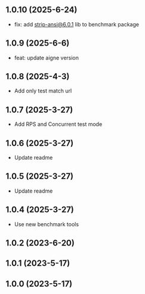 ## 1.0.10 (2025-6-24)

- fix: add strip-ansi@6.0.1 lib to benchmark package

## 1.0.9 (2025-6-6)

- feat: update aigne version

## 1.0.8 (2025-4-3)

- Add only test match url

## 1.0.7 (2025-3-27)

- Add RPS and Concurrent test mode

## 1.0.6 (2025-3-27)

- Update readme

## 1.0.5 (2025-3-27)

- Update readme

## 1.0.4 (2025-3-27)

- Use new benchmark tools

## 1.0.2 (2023-6-20)

## 1.0.1 (2023-5-17)

## 1.0.0 (2023-5-17)
